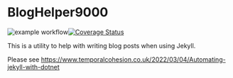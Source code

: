 # BlogHelper9000

![example workflow](https://github.com/sgrassie/BlogHelper9000/actions/workflows/main.yml/badge.svg)[![Coverage Status](https://coveralls.io/repos/github/sgrassie/BlogHelper9000/badge.svg?branch=main)](https://coveralls.io/github/sgrassie/BlogHelper9000?branch=main)

This is a utility to help with writing blog posts when using Jekyll.

Please see https://www.temporalcohesion.co.uk/2022/03/04/Automating-jekyll-with-dotnet
